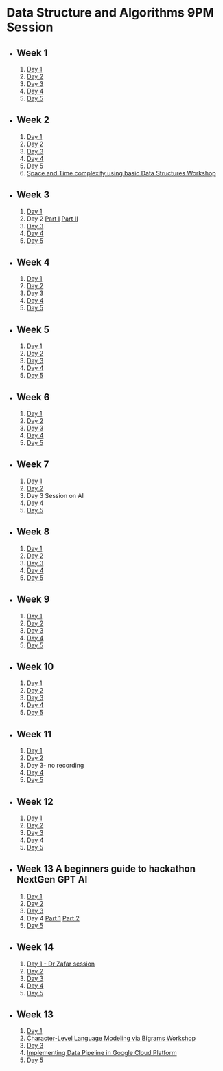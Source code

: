 # Data Structure and Algorithms 9PM Session

- ## Week 1

   1. [Day 1](https://www.facebook.com/iCodeguru/videos/7020111454720026)
   2. [Day 2](https://www.facebook.com/iCodeguru/videos/279957947837663)
   3. [Day 3](https://fb.watch/nDLzZm0B8p/?mibextid=2JQ9oc)
   4. [Day 4](https://fb.watch/nDTXuhBqDQ/?mibextid=2JQ9oc)
   5. [Day 5](https://fb.watch/nFaJykwJUd/?mibextid=2JQ9oc)

- ## Week 2

   1. [Day 1](https://www.facebook.com/iCodeguru/videos/1293357071545336)
   2. [Day 2](https://www.facebook.com/iCodeguru/videos/288422020675176)
   3. [Day 3](https://www.facebook.com/iCodeguru/videos/286194531066314)
   4. [Day 4](https://fb.watch/nN6ZEEuSh8/?mibextid=2JQ9oc)
   5. [Day 5](https://www.facebook.com/iCodeguru/videos/1055654188912439)
   6. [Space and Time complexity using basic Data Structures Workshop](https://fb.watch/nRfmj6WYPv/?mibextid=2JQ9oc)

- ## Week 3

   1. [Day 1](https://www.facebook.com/iCodeguru/videos/856521832583086)
   2. Day 2 [Part I](https://www.facebook.com/iCodeguru/videos/2474120699439737)   [Part II](https://fb.watch/ob6OK6ogrU/?mibextid=2JQ9oc)
   3. [Day 3](https://fb.watch/nV8risZJgM/?mibextid=2JQ9oc)
   4. [Day 4](https://fb.watch/nWraen6ReD/?mibextid=2JQ9oc)
   5. [Day 5](https://fb.watch/nXEnb4h3Iq/?mibextid=2JQ9oc)

- ## Week 4

   1. [Day 1](https://fb.watch/n-zx-_t2k-/?mibextid=2JQ9oc)
   2. [Day 2](https://fb.watch/o0Uh03SjSg/?mibextid=2JQ9oc)
   3. [Day 3](https://www.facebook.com/iCodeguru/videos/7146203538747689)
   4. [Day 4](https://www.facebook.com/iCodeguru/videos/619165626853142)
   5. [Day 5](https://www.facebook.com/iCodeguru/videos/1541576913046334)

- ## Week 5

   1. [Day 1](https://fb.watch/o8PdguYAq5/?mibextid=2JQ9oc)
   2. [Day 2](https://fb.watch/oagVmbMVao/?mibextid=2JQ9oc)
   3. [Day 3](https://fb.watch/obs4HFe_8o/?mibextid=2JQ9oc)
   4. [Day 4](https://fb.watch/of0lKjNGTI/?mibextid=2JQ9oc)
   5. [Day 5](https://fb.watch/of0iNdPjGO/?mibextid=2JQ9oc)

- ## Week 6

   1. [Day 1](https://fb.watch/oi1dDF8HJv/?mibextid=2JQ9oc)
   2. [Day 2](https://fb.watch/ojs3WjXsd6/?mibextid=2JQ9oc)
   3. [Day 3](https://fb.watch/okOB7u0lpn/?mibextid=2JQ9oc)
   4. [Day 4](https://fb.watch/om8S-ZG5En/?mibextid=2JQ9oc)
   5. [Day 5](https://fb.watch/onjltY3rGM/?mibextid=2JQ9oc)

- ## Week 7

   1. [Day 1](https://fb.watch/orfoRBgwRe/?mibextid=2JQ9oc)
   2. [Day 2](https://fb.watch/osIzazEwIj/?mibextid=2JQ9oc)
   3. Day 3 Session on AI
   4. [Day 4](https://fb.watch/ovcJvzGo_5/?mibextid=2JQ9oc)
   5. [Day 5](https://www.facebook.com/iCodeguru/videos/1397808284455229)

- ## Week 8

   1. [Day 1](https://fb.watch/oAu5Pjgx1B/?mibextid=2JQ9oc)
   2. [Day 2](https://fb.watch/oC7u1L8ykS/?mibextid=2JQ9oc)
   3. [Day 3](https://fb.watch/oDa0TDMDug/?mibextid=2JQ9oc)
   4. [Day 4](https://fb.watch/oFKUaglRQt/?mibextid=2JQ9oc)
   5. [Day 5](https://fb.watch/oFRBGRuwZ5/?mibextid=2JQ9oc)

- ## Week 9

   1. [Day 1](https://www.facebook.com/iCodeguru/videos/885014156179840/)
   2. [Day 2](https://www.facebook.com/iCodeguru/videos/893834551863049)
   3. [Day 3](https://www.facebook.com/iCodeguru/videos/194966217015455)
   4. [Day 4](https://www.facebook.com/iCodeguru/videos/764498188839318)
   5. [Day 5](https://www.facebook.com/iCodeguru/videos/891363228851880)

- ## Week 10

   1. [Day 1](https://www.facebook.com/iCodeguru/videos/964155888764219)
   2. [Day 2](https://www.facebook.com/iCodeguru/videos/882797363351916)
   3. [Day 3](https://www.facebook.com/iCodeguru/videos/778920290662720)
   4. [Day 4](https://www.facebook.com/iCodeguru/videos/265429759874338)
   5. [Day 5](https://www.facebook.com/watch/live/?ref=watch_permalink&v=655857646626656)

- ## Week 11

   1. [Day 1](https://www.facebook.com/iCodeguru/videos/741752853983376)
   2. [Day 2](https://www.facebook.com/iCodeguru/videos/741752853983376)
   3. Day 3- no recording
   4. [Day 4](https://www.facebook.com/iCodeguru/videos/900866111640516)
   5. [Day 5](https://www.facebook.com/iCodeguru/videos/913796040268950)

- ## Week 12

   1. [Day 1](https://www.facebook.com/iCodeguru/videos/376747184890296)
   2. [Day 2](https://www.facebook.com/iCodeguru/videos/1528291444686444)
   3. [Day 3](https://www.facebook.com/iCodeguru/videos/1521527011931497)
   4. [Day 4](https://www.facebook.com/iCodeguru/videos/731508542252468)
   5. [Day 5](https://www.facebook.com/iCodeguru/videos/1884598591959189)

- ## Week 13 A beginners guide to hackathon NextGen GPT AI

   1. [Day 1](https://www.facebook.com/iCodeguru/videos/1306324723388024)
   2. [Day 2](https://www.facebook.com/iCodeguru/videos/348987614549546)
   3. [Day 3](https://www.facebook.com/iCodeguru/videos/414112340948629)
   4. Day 4 [Part 1](https://www.facebook.com/iCodeguru/videos/1901102743662078) [Part 2](https://www.facebook.com/iCodeguru/videos/915588070140520)
   5. [Day 5](https://www.facebook.com/iCodeguru/videos/1693531721173598)

- ## Week 14

   1. [Day 1 - Dr Zafar session](https://www.facebook.com/iCodeguru/videos/352023890880637)
   2. [Day 2](https://www.facebook.com/iCodeguru/videos/1398175887457570)
   3. [Day 3](https://www.facebook.com/iCodeguru/videos/7000894856661160)
   4. [Day 4](https://www.facebook.com/iCodeguru/videos/810236917788068)
   5. [Day 5](https://www.facebook.com/iCodeguru/videos/331286619777553)

- ## Week 13

   1. [Day 1](https://www.facebook.com/iCodeguru/videos/1027694144962755)
   2. [Character-Level Language Modeling via Bigrams Workshop](https://www.facebook.com/iCodeguru/videos/1602647703820200)
   3. [Day 3](https://www.facebook.com/iCodeguru/videos/757625902927187)
   4. [Implementing Data Pipeline in Google Cloud Platform](https://web.facebook.com/iCodeguru/videos/424780746545575)
   5. [Day 5](https://web.facebook.com/iCodeguru/videos/24831315453149883)

<!-- - ## Week 14

   1. [Day 1](https://www.facebook.com/iCodeguru/videos/692803186387243)
   2. [Day 2](https://www.facebook.com/iCodeguru/videos/594274729549118)
   3. [Day 3]()
   4. [Day 4]()
   5. [Day 5]() -->

<!-- - ## Week

   1. [Day 1]()
   2. [Day 2]()
   3. [Day 3]()
   4. [Day 4]()
   5. [Day 5]() -->